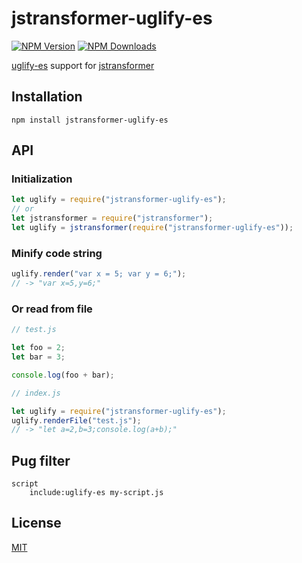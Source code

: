 # jstransformer-uglify-es
[![NPM Version][npm-image]][npm-url]
[![NPM Downloads][downloads-image]][downloads-url]

[uglify-es](https://www.npmjs.com/package/uglify-es) support for [jstransformer](https://www.npmjs.com/package/jstransformer)

## Installation

    npm install jstransformer-uglify-es

## API

### Initialization
```js
let uglify = require("jstransformer-uglify-es");
// or
let jstransformer = require("jstransformer");
let uglify = jstransformer(require("jstransformer-uglify-es"));
```
### Minify code string
```js
uglify.render("var x = 5; var y = 6;");
// -> "var x=5,y=6;"
```
### Or read from file
```js
// test.js

let foo = 2;
let bar = 3;

console.log(foo + bar);
```
```js
// index.js

let uglify = require("jstransformer-uglify-es");
uglify.renderFile("test.js");
// -> "let a=2,b=3;console.log(a+b);"
```

## Pug filter

```
script
    include:uglify-es my-script.js
```

## License

[MIT](https://github.com/kerrytazi/jstransformer-uglify-es/blob/master/LICENSE)

[npm-image]: https://img.shields.io/npm/v/jstransformer-uglify-es.svg
[npm-url]: https://npmjs.org/package/jstransformer-uglify-es
[downloads-image]: https://img.shields.io/npm/dm/jstransformer-uglify-es.svg
[downloads-url]: https://npmjs.org/package/jstransformer-uglify-es
